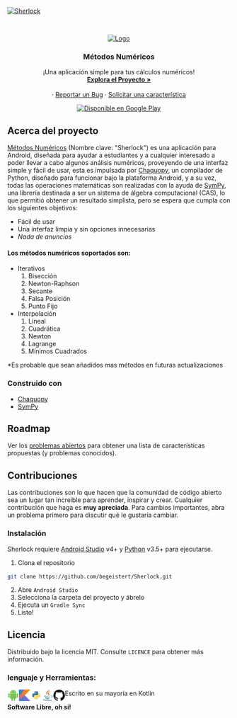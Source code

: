 [![Sherlock](https://circleci.com/gh/begeistert/Sherlock.svg?style=svg)](https://circleci.com/gh/begeistert/Sherlock)
<!-- PROJECT LOGO -->
<br />
<p align="center">
  <a href="https://github.com/begeistert/Sherlock">
    <img src="https://github.com/begeistert/Sherlock/blob/master/app/src/main/res/drawable-v24/matematicas.png" alt="Logo" width="80" height="80">
  </a>

  <h3 align="center">Métodos Numéricos</h3>

  <p align="center">
    ¡Una aplicación simple para tus cálculos numéricos!
    <br />
    <a href="https://github.com/begeistert/Sherlock"><strong>Explora el Proyecto »</strong></a>
    <br />
    <br />
    ·
    <a href="https://github.com/begeistert/Sherlock/issues">Reportar un Bug</a>
    ·
    <a href="https://github.com/begeistert/Sherlock/issues">Solicitar una característica</a>
  </p>
</p>

<p align="center">
<a href='https://play.google.com/store/apps/details?id=mx.brennen.sherlock&pcampaignid=pcampaignidMKT-Other-global-all-co-prtnr-py-PartBadge-Mar2515-1'><img alt='Disponible en Google Play' width="280" height="100" src='https://play.google.com/intl/en_us/badges/static/images/badges/es-419_badge_web_generic.png'/></a>
<p/>

## Acerca del proyecto
[Métodos Numéricos](https://github.com/begeistert/Sherlock) (Nombre clave: "Sherlock") es una aplicación para Android, diseñada para ayudar a estudiantes y a cualquier interesado a poder llevar a cabo algunos análisis numéricos, proveyendo de una interfaz simple y fácil de usar, esta es impulsada por [Chaquopy](https://github.com/chaquo/chaquopy), un compilador de Python, diseñado para funcionar bajo la plataforma Android, y a su vez, todas las operaciones matemáticas son realizadas con la ayuda de [SymPy](https://github.com/sympy/sympy), una librería destinada a ser un sistema de álgebra computacional (CAS), lo que permitió obtener un resultado simplista, pero se espera que cumpla con los siguientes objetivos:
* Fácil de usar
* Una interfaz limpia y sin opciones innecesarias
* _Nada de anuncios_

#### Los métodos numéricos soportados son:
- Iterativos
    1. Bisección
    2. Newton-Raphson 
    3. Secante
    4. Falsa Posición
    5. Punto Fijo
- Interpolación
    1. Lineal
    2. Cuadrática
    3. Newton
    4. Lagrange
    5. Mínimos Cuadrados
    
*Es probable que sean añadidos mas métodos en futuras actualizaciones

### Construido con
* [Chaquopy](https://github.com/chaquo/chaquopy)
* [SymPy](https://github.com/sympy/sympy)

## Roadmap
Ver los [problemas abiertos](https://github.com/begeistert/Sherlock/issues) para obtener una lista de características propuestas (y problemas conocidos).

## Contribuciones
Las contribuciones son lo que hacen que la comunidad de código abierto sea un lugar tan increíble para aprender, inspirar y crear. Cualquier contribución que haga es **muy apreciada**. Para cambios importantes, abra un problema primero para discutir qué le gustaría cambiar.

### Instalación

Sherlock requiere [Android Studio](https://developer.android.com/studio) v4+ y [Python](https://www.python.org) v3.5+ para ejecutarse.

1. Clona el repositorio
```sh
git clone https://github.com/begeistert/Sherlock.git
```
2. Abre `Android Studio`
3. Selecciona la carpeta del proyecto y ábrelo
4. Ejecuta un `Gradle Sync`
5. Listo!

## Licencia
Distribuido bajo la licencia MIT. Consulte `LICENCE` para obtener más información.

### lenguaje y Herramientas:
Escrito en su mayoría en Kotlin
<img align="left" alt="Android" width="26px" src="https://raw.githubusercontent.com/github/explore/80688e429a7d4ef2fca1e82350fe8e3517d3494d/topics/android/android.png" />
<img align="left" alt="Kotlin" width="26px" src="https://raw.githubusercontent.com/github/explore/80688e429a7d4ef2fca1e82350fe8e3517d3494d/topics/kotlin/kotlin.png" />
<img align="left" alt="Python" width="26px" src="https://raw.githubusercontent.com/github/explore/80688e429a7d4ef2fca1e82350fe8e3517d3494d/topics/python/python.png" />
<img align="left" alt="Java" width="26px" src="https://raw.githubusercontent.com/github/explore/80688e429a7d4ef2fca1e82350fe8e3517d3494d/topics/java/java.png" />
<img align="left" alt="GitHub" width="26px" src="https://raw.githubusercontent.com/github/explore/78df643247d429f6cc873026c0622819ad797942/topics/github/github.png" />


**Software Libre, oh si!**
